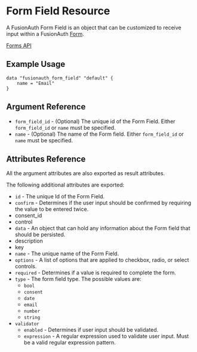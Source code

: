 # Form Field Resource

A FusionAuth Form Field is an object that can be customized to receive input within a FusionAuth [Form](https://fusionauth.io/docs/v1/tech/apis/forms).

[Forms API](https://fusionauth.io/docs/v1/tech/apis/form-fields)

## Example Usage

```hcl
data "fusionauth_form_field" "default" {
    name = "Email"
}
```

## Argument Reference

- `form_field_id` - (Optional) The unique id of the Form Field. Either `form_field_id` or `name` must be specified.
- `name` - (Optional) The name of the Form field. Either `form_field_id` or `name` must be specified.

## Attributes Reference

All the argument attributes are also exported as result attributes.

The following additional attributes are exported:

- `id` - The unique Id of the Form Field.
- `confirm` - Determines if the user input should be confirmed by requiring the value to be entered twice.
- consent_id
- control
- `data` - An object that can hold any information about the Form field that should be persisted.
- description
- key
- `name` - The unique name of the Form Field.
- `options` - A list of options that are applied to checkbox, radio, or select controls.
- `required` - Determines if a value is required to complete the form.
- `type` - The form field type. The possible values are:
  - `bool`
  - `consent`
  - `date`
  - `email`
  - `number`
  - `string`
- `validator`
  - `enabled` - Determines if user input should be validated.
  - `expression` - A regular expression used to validate user input. Must be a valid regular expression pattern.
